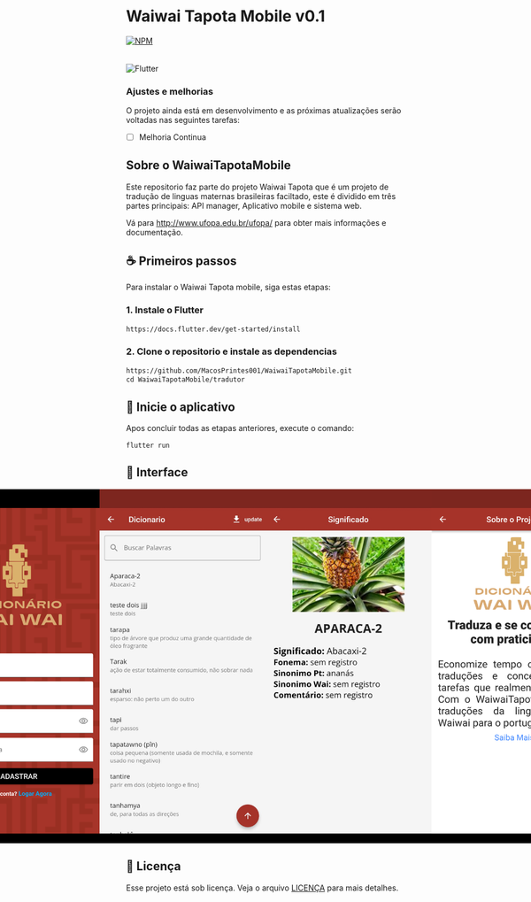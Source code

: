 # Waiwai Tapota Mobile v0.1
<!---Esses são exemplos. Veja https://shields.io para outras pessoas ou para personalizar este conjunto de escudos. Você pode querer incluir dependências, status do projeto e informações de licença aqui--->

[![NPM](https://img.shields.io/npm/l/react)](https://github.com/devsuperior/sds1-wmazoni/blob/master/LICENSE)

<div style="display:inline_block"><br/>
<img align="center" alt="Flutter" src="https://img.shields.io/badge/Flutter-02569B?style=for-the-badge&logo=flutter&logoColor=white"/>
</div>


### Ajustes e melhorias

O projeto ainda está em desenvolvimento e as próximas atualizações serão voltadas nas seguintes tarefas:

- [ ] Melhoria Continua


## Sobre o WaiwaiTapotaMobile
Este repositorio faz parte do projeto Waiwai Tapota que é um projeto de tradução de linguas maternas brasileiras faciltado, este é dividido em três partes principais: API manager, Aplicativo mobile e sistema web.

Vá para http://www.ufopa.edu.br/ufopa/ para obter mais informações e documentação.

## ☕ Primeiros passos

Para instalar o Waiwai Tapota mobile, siga estas etapas:

### 1. Instale o Flutter

```
https://docs.flutter.dev/get-started/install
```

### 2. Clone o repositorio e instale as dependencias
```
https://github.com/MacosPrintes001/WaiwaiTapotaMobile.git
cd WaiwaiTapotaMobile/tradutor
```

## 🚀 Inicie o aplicativo

Apos concluir todas as etapas anteriores, execute o comando:

```
flutter run
```
## 📱 Interface

<div style="display: flex; justify-content: center;">
  <img src="https://github.com/MacosPrintes001/WaiwaiTapotaMobile/blob/main/tradutor/Interface/login.png" width="300">
  <img src="https://github.com/MacosPrintes001/WaiwaiTapotaMobile/blob/main/tradutor/Interface/cadastro.png" width="300">
  <br/>

  <img src="https://github.com/MacosPrintes001/WaiwaiTapotaMobile/blob/main/tradutor/Interface/busca.jpg" width="300">
  <img src="https://github.com/MacosPrintes001/WaiwaiTapotaMobile/blob/main/tradutor/Interface/significado.jpg" width="300">
  <br/>

  <img src="https://github.com/MacosPrintes001/WaiwaiTapotaMobile/blob/main/tradutor/Interface/aboutProject.png" width="300">
  <img src="https://github.com/MacosPrintes001/WaiwaiTapotaMobile/blob/main/tradutor/Interface/aboutEquipe.png" width="300">


</div>

## 📝 Licença

Esse projeto está sob licença. Veja o arquivo [LICENÇA](LICENSE.md) para mais detalhes.
